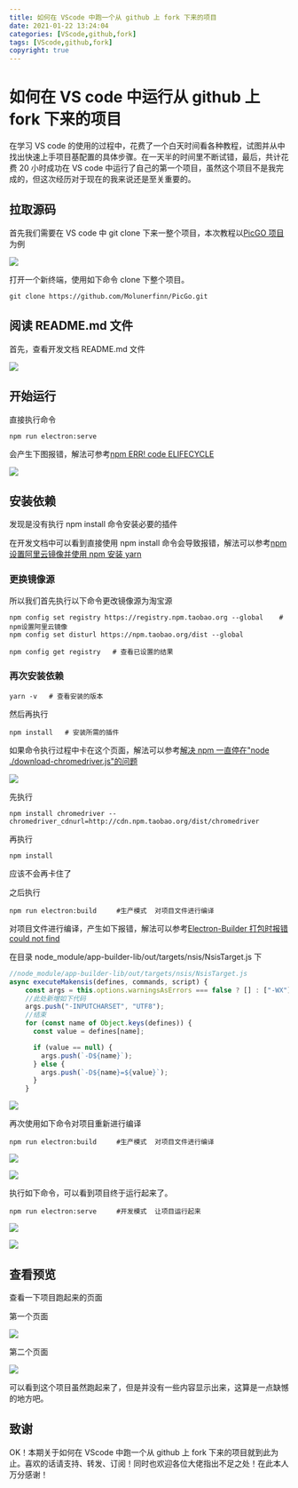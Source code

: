 ```yaml
---
title: 如何在 VScode 中跑一个从 github 上 fork 下来的项目
date: 2021-01-22 13:24:04
categories: [VScode,github,fork]
tags: [VScode,github,fork]
copyright: true
---
```


# 如何在 VS code 中运行从 github 上 fork 下来的项目

在学习 VS code 的使用的过程中，花费了一个白天时间看各种教程，试图并从中找出快速上手项目基配置的具体步骤。在一天半的时间里不断试错，最后，共计花费 20 小时成功在 VS code 中运行了自己的第一个项目，虽然这个项目不是我完成的，但这次经历对于现在的我来说还是至关重要的。

<!-- more -->

## 拉取源码

首先我们需要在 VS code 中 git clone 下来一整个项目，本次教程以[PicGO 项目](https://github.com/Molunerfinn/PicGo)为例

![](https://github.com/sujit-168/Blog-Picture/raw/master/My%20Blog/%E5%A6%82%E4%BD%95%E5%9C%A8VScode%E4%B8%AD%E8%B7%91%E4%B8%80%E4%B8%AA%E4%BB%8Egithub%E4%B8%8Afork%E4%B8%8B%E6%9D%A5%E7%9A%84%E9%A1%B9%E7%9B%AE/11.jpg)

打开一个新终端，使用如下命令 clone 下整个项目。

```
git clone https://github.com/Molunerfinn/PicGo.git
```

## 阅读 README.md 文件

首先，查看开发文档 README.md 文件

![](https://github.com/sujit-168/Blog-Picture/raw/master/My%20Blog/%E5%A6%82%E4%BD%95%E5%9C%A8VScode%E4%B8%AD%E8%B7%91%E4%B8%80%E4%B8%AA%E4%BB%8Egithub%E4%B8%8Afork%E4%B8%8B%E6%9D%A5%E7%9A%84%E9%A1%B9%E7%9B%AE/12.jpg)

## 开始运行
直接执行命令

```
npm run electron:serve
```

会产生下图报错，解法可参考[npm ERR! code ELIFECYCLE](https://www.jianshu.com/p/db2ac92842d5)

![](https://github.com/sujit-168/Blog-Picture/raw/master/My%20Blog/%E5%A6%82%E4%BD%95%E5%9C%A8VScode%E4%B8%AD%E8%B7%91%E4%B8%80%E4%B8%AA%E4%BB%8Egithub%E4%B8%8Afork%E4%B8%8B%E6%9D%A5%E7%9A%84%E9%A1%B9%E7%9B%AE/14.jpg)

## 安装依赖
发现是没有执行 npm install 命令安装必要的插件

在开发文档中可以看到直接使用 npm install 命令会导致报错，解法可以参考[npm 设置阿里云镜像并使用 npm 安装 yarn](https://blog.csdn.net/sinat_24140965/article/details/112867445)

### 更换镜像源
所以我们首先执行以下命令更改镜像源为淘宝源

```
npm config set registry https://registry.npm.taobao.org --global    # npm设置阿里云镜像
npm config set disturl https://npm.taobao.org/dist --global
```

```
npm config get registry   # 查看已设置的结果
```

### 再次安装依赖

```
yarn -v   # 查看安装的版本
```

然后再执行

```
npm install   # 安装所需的插件
```

如果命令执行过程中卡在这个页面，解法可以参考[解决 npm 一直停在"node ./download-chromedriver.js"的问题](https://blog.csdn.net/weixin_38722500/article/details/105435699)

![](https://github.com/sujit-168/Blog-Picture/raw/master/My%20Blog/%E5%A6%82%E4%BD%95%E5%9C%A8VScode%E4%B8%AD%E8%B7%91%E4%B8%80%E4%B8%AA%E4%BB%8Egithub%E4%B8%8Afork%E4%B8%8B%E6%9D%A5%E7%9A%84%E9%A1%B9%E7%9B%AE/13.jpg)

先执行

```shell
npm install chromedriver --chromedriver_cdnurl=http://cdn.npm.taobao.org/dist/chromedriver
```

再执行

```shell
npm install
```

应该不会再卡住了

之后执行

```shell
npm run electron:build     #生产模式  对项目文件进行编译
```

对项目文件进行编译，产生如下报错，解法可以参考[Electron-Builder 打包时报错 could not find](https://blog.csdn.net/kyq0417/article/details/111266776)

在目录 node_module/app-builder-lib/out/targets/nsis/NsisTarget.js 下

```js
//node_module/app-builder-lib/out/targets/nsis/NsisTarget.js
async executeMakensis(defines, commands, script) {
    const args = this.options.warningsAsErrors === false ? [] : ["-WX"];
    //此处新增如下代码
    args.push("-INPUTCHARSET", "UTF8");
    //结束
    for (const name of Object.keys(defines)) {
      const value = defines[name];

      if (value == null) {
        args.push(`-D${name}`);
      } else {
        args.push(`-D${name}=${value}`);
      }
    }
```



![](https://github.com/sujit-168/Blog-Picture/raw/master/My%20Blog/%E5%A6%82%E4%BD%95%E5%9C%A8VScode%E4%B8%AD%E8%B7%91%E4%B8%80%E4%B8%AA%E4%BB%8Egithub%E4%B8%8Afork%E4%B8%8B%E6%9D%A5%E7%9A%84%E9%A1%B9%E7%9B%AE/1.jpg)

再次使用如下命令对项目重新进行编译

```
npm run electron:build     #生产模式  对项目文件进行编译
```

![](https://github.com/sujit-168/Blog-Picture/raw/master/My%20Blog/%E5%A6%82%E4%BD%95%E5%9C%A8VScode%E4%B8%AD%E8%B7%91%E4%B8%80%E4%B8%AA%E4%BB%8Egithub%E4%B8%8Afork%E4%B8%8B%E6%9D%A5%E7%9A%84%E9%A1%B9%E7%9B%AE/2.jpg)

![](https://github.com/sujit-168/Blog-Picture/raw/master/My%20Blog/%E5%A6%82%E4%BD%95%E5%9C%A8VScode%E4%B8%AD%E8%B7%91%E4%B8%80%E4%B8%AA%E4%BB%8Egithub%E4%B8%8Afork%E4%B8%8B%E6%9D%A5%E7%9A%84%E9%A1%B9%E7%9B%AE/3.jpg)

执行如下命令，可以看到项目终于运行起来了。

```
npm run electron:serve     #开发模式  让项目运行起来
```

![](https://github.com/sujit-168/Blog-Picture/raw/master/My%20Blog/%E5%A6%82%E4%BD%95%E5%9C%A8VScode%E4%B8%AD%E8%B7%91%E4%B8%80%E4%B8%AA%E4%BB%8Egithub%E4%B8%8Afork%E4%B8%8B%E6%9D%A5%E7%9A%84%E9%A1%B9%E7%9B%AE/4.jpg)

![](https://github.com/sujit-168/Blog-Picture/raw/master/My%20Blog/%E5%A6%82%E4%BD%95%E5%9C%A8VScode%E4%B8%AD%E8%B7%91%E4%B8%80%E4%B8%AA%E4%BB%8Egithub%E4%B8%8Afork%E4%B8%8B%E6%9D%A5%E7%9A%84%E9%A1%B9%E7%9B%AE/5.jpg)

## 查看预览

查看一下项目跑起来的页面

第一个页面

![](https://github.com/sujit-168/Blog-Picture/raw/master/My%20Blog/%E5%A6%82%E4%BD%95%E5%9C%A8VScode%E4%B8%AD%E8%B7%91%E4%B8%80%E4%B8%AA%E4%BB%8Egithub%E4%B8%8Afork%E4%B8%8B%E6%9D%A5%E7%9A%84%E9%A1%B9%E7%9B%AE/6.jpg)

第二个页面

![](https://github.com/sujit-168/Blog-Picture/raw/master/My%20Blog/%E5%A6%82%E4%BD%95%E5%9C%A8VScode%E4%B8%AD%E8%B7%91%E4%B8%80%E4%B8%AA%E4%BB%8Egithub%E4%B8%8Afork%E4%B8%8B%E6%9D%A5%E7%9A%84%E9%A1%B9%E7%9B%AE/7.jpg)

可以看到这个项目虽然跑起来了，但是并没有一些内容显示出来，这算是一点缺憾的地方吧。



## 致谢

OK！本期关于如何在 VScode 中跑一个从 github 上 fork 下来的项目就到此为止。喜欢的话请支持、转发、订阅！同时也欢迎各位大佬指出不足之处！在此本人万分感谢！

